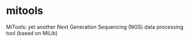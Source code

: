 mitools
=======

MiTools: yet another Next Generation Sequencing (NGS) data processing tool (based on MiLib)
